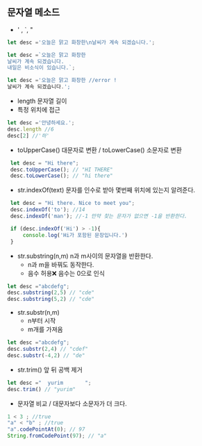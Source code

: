 ## 문자열 메소드

- ' , `, "
```javascript
let desc ='오늘은 맑고 화창한\n날씨가 계속 되겠습니다.';

let desc =`오늘은 맑고 화창한
날씨가 계속 되겠습니다.
내일은 비소식이 있습니다.`;

let desc ='오늘은 맑고 화창한 //error !
날씨가 계속 되겠습니다.';
```

- length 문자열 길이
- 특정 위치에 접근
```javascript
let desc ='안녕하세요.';
desc.length //6
desc[2] //'하'
```
- toUpperCase() 대문자로 변환 / toLowerCase() 소문자로 변환
```javascript
 let desc = "Hi there";
 desc.toUpperCase(); // "HI THERE"
 desc.toLowerCase(); // "hi there"
```
- str.indexOf(text) 문자를 인수로 받아 몇번째 위치에 있는지 알려준다.
```javascript
 let desc = "Hi there. Nice to meet you";
 desc.indexOf('to'); //14
 desc.indexOf('man'); //-1 만약 찾는 문자가 없으면 -1을 반환한다.

 if (desc.indexOf('Hi') > -1){
     console.log('Hi가 포함된 문장입니다.')
 }
```
- str.substring(n,m) n과 m사이의 문자열을 반환한다.
    - n과 m을 바꿔도 동작한다.
    - 음수 허용❌ 음수는 0으로 인식
```javascript
let desc ="abcdefg";
desc.substring(2,5) // "cde"
desc.substring(5,2) // "cde"
```
- str.substr(n,m) 
    - n부터 시작
    - m개를 가져옴
```javascript
let desc ="abcdefg";
desc.substr(2,4) // "cdef"
desc.substr(-4,2) // "de"
```
- str.trim() 앞 뒤 공백 제거
```javascript
let desc ="  yurim       ";
desc.trim() // "yurim"
```
- 문자열 비교 / 대문자보다 소문자가 더 크다.
```javascript
1 < 3 ; //true
"a" < "b" ; //true
"a".codePointAt(0); // 97
String.fromCodePoint(97); // "a"
```